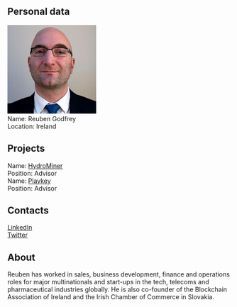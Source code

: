 ## Personal data
![reuben godfrey photo](photo/reuben_godfrey.jpg)  
Name:   Reuben Godfrey  
Location: Ireland  
## Projects 
Name: [HydroMiner](../projects/hydrominer.md)  
Position: Advisor  
Name: [Playkey](../projects/playkey.md)  
Position: Advisor
## Contacts
[LinkedIn](https://www.linkedin.com/in/reuben-godfrey-1a18055/)      
[Twitter](https://twitter.com/reubengodfrey?lang=en)  
## About
Reuben has worked in sales, business development, finance and operations roles for major multinationals and start-ups in the tech, telecoms and pharmaceutical industries globally. He is also co-founder of the Blockchain Association of Ireland and the Irish Chamber of Commerce in Slovakia.
